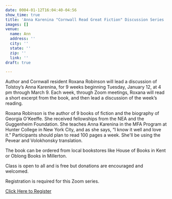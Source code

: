 ```yaml
---
date: 0004-01-12T16:04:40-04:56
show_time: true
title: 'Anna Karenina "Cornwall Read Great Fiction" Discussion Series '
images: []
venue:
  name: Ann
  address: ''
  city: ''
  state: ''
  zip: ''
  link: ''
draft: true

---
```

Author and Cornwall resident Roxana Robinson will lead a discussion of Tolstoy’s Anna Karenina, for 9 weeks beginning Tuesday, January 12, at 4 pm through March 9. Each week, through Zoom meetings, Roxana will read a short excerpt from the book, and then lead a discussion of the week’s reading. 

Roxana Robinson is the author of 9 books of fiction and the biography of Georgia O'Keeffe. She received fellowships from the NEA and the Guggenheim Foundation. She teaches Anna Karenina in the MFA Program at Hunter College in New York City, and as she says, “I know it well and love it.” Participants should plan to read 100 pages a week. She'll be using the Pevear and Volokhonsky translation.

The book can be ordered from local bookstores like House of Books in Kent or Oblong Books in Millerton.

Class is open to all and is free but donations are encouraged and welcomed.

 

Registration is required for this Zoom series.

[Click Here to Register ](https://cornwalllibrary.us8.list-manage.com/track/click?u=9b4b764a8f2893f5e08a384b2&id=33bfe2f1b2&e=217a1ac72f)